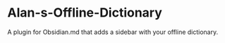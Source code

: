 # Alan-s-Offline-Dictionary
A plugin for Obsidian.md that adds a sidebar with your offline dictionary.
